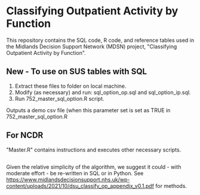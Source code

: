 # Classifying Outpatient Activity by Function
This repository contains the SQL code, R code, and reference tables used in the Midlands Decision Support Network (MDSN) project, "Classifying Outpatient Activity by Function".

## New - To use on SUS tables with SQL 

1. Extract these files to folder on local machine. 
2. Modify (as necessary) and run: sql_option_op.sql and sql_option_ip.sql. 
3. Run 752_master_sql_option.R script.

Outputs a demo csv file (when this parameter set is set as TRUE in 752_master_sql_option.R


## For NCDR
"Master.R" contains instructions and executes other necessary scripts. 

##

Given the relative simplicity of the algorithm, we suggest it could - with moderate effort - be re-written in SQL or in Python. See <https://www.midlandsdecisionsupport.nhs.uk/wp-content/uploads/2021/10/dsu_classify_op_appendix_v0.1.pdf> for methods.
